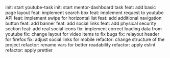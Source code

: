 init: start youtube-task
init: start mentor-dashboard task
feat: add basic page layout
feat: implement search box 
feat: implement request to youtube API
feat: implement swipe for horizontal list
feat: add additional navigation button
feat: add banner
feat: add social links
feat: add physical security section
feat: add real social icons
fix: implement correct loading data from youtube
fix: change layout for video items to fix bugs
fix: relayout header for firefox
fix: adjust social links for mobile
refactor: change structure of the project
refactor: rename vars for better readability
refactor: apply eslint
refactor: apply prettier

